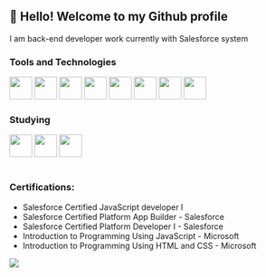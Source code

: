 ## 👋 Hello! Welcome to my Github profile

<p>I am back-end developer work currently with Salesforce system</p>

### Tools and Technologies

<div>
  <img src="https://cdn.jsdelivr.net/gh/devicons/devicon/icons/salesforce/salesforce-original.svg" width="40" height="40"/> 
  <img src="https://cdn.jsdelivr.net/gh/devicons/devicon/icons/git/git-original.svg" width="40" height="40"/>
  <img src="https://cdn.jsdelivr.net/gh/devicons/devicon/icons/javascript/javascript-original.svg" width="40" height="40"/>
  <img src="https://cdn.jsdelivr.net/gh/devicons/devicon/icons/html5/html5-original-wordmark.svg" width="40" height="40"/> 
  <img src="https://cdn.jsdelivr.net/gh/devicons/devicon/icons/css3/css3-original-wordmark.svg" width="40" height="40"/>
  <img src="https://cdn.jsdelivr.net/gh/devicons/devicon/icons/nodejs/nodejs-original.svg" width="40" height="40"/>
  <img src="https://cdn.jsdelivr.net/gh/devicons/devicon/icons/java/java-original.svg" width="40" height="40"/> 
  <img src="https://cdn.jsdelivr.net/gh/devicons/devicon/icons/spring/spring-original.svg" width="40" height="40"/>
</div>
          
### Studying            
<div>
  <img src="https://cdn.jsdelivr.net/gh/devicons/devicon/icons/react/react-original.svg" width="40" height="40"/>
  <img src="https://cdn.jsdelivr.net/gh/devicons/devicon/icons/docker/docker-original.svg" width="40" height="40"/>
  <img src="https://cdn.jsdelivr.net/gh/devicons/devicon/icons/jenkins/jenkins-original.svg" width="40" height="40"/>       
</div>
          
</br>

### Certifications:
- Salesforce Certified JavaScript developer I
- Salesforce Certified Platform App Builder - Salesforce
- Salesforce Certified Platform Developer I - Salesforce
- Introduction to Programming Using JavaScript - Microsoft
- Introduction to Programming Using HTML and CSS - Microsoft

<a href="https://br.linkedin.com/in/luiz-fellipy-saldanha" target="_blank"><img src="https://img.shields.io/badge/-LinkedIn-%230077B5?style=for-the-badge&logo=linkedin&logoColor=white" target="_blank"></a> 
